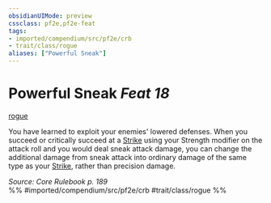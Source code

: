 ```yaml
---
obsidianUIMode: preview
cssclass: pf2e,pf2e-feat
tags:
- imported/compendium/src/pf2e/crb
- trait/class/rogue
aliases: ["Powerful Sneak"]
---
```

# Powerful Sneak  *Feat 18*  
[rogue](rules/traits/rogue.md)  


You have learned to exploit your enemies' lowered defenses. When you succeed or critically succeed at a [Strike](strike.md) using your Strength modifier on the attack roll and you would deal sneak attack damage, you can change the additional damage from sneak attack into ordinary damage of the same type as your [Strike](strike.md), rather than precision damage.

*Source: Core Rulebook p. 189*  
%% #imported/compendium/src/pf2e/crb #trait/class/rogue %%